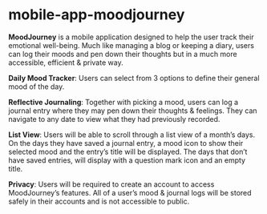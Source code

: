 # mobile-app-moodjourney
**MoodJourney** is a mobile application designed to help the user track their emotional  well-being. Much like managing a blog or keeping a diary, users can log their moods and pen down their thoughts but in a much more accessible, efficient &amp; private way.

**Daily Mood Tracker**: Users can select from 3 options to define their general mood of the 
day.  
 
**Reflective Journaling**: Together with picking a mood, users can log a journal entry 
where they may pen down their thoughts & feelings. They can navigate to any date to 
view what they had previously recorded. 
 
**List View**: Users will be able to scroll through a list view of a month’s days. On the days 
they have saved a journal entry, a mood icon to show their selected mood and the 
entry’s title will be displayed. The days that don’t have saved entries, will display with a 
question mark icon and an empty title. 
 
**Privacy**: Users will be required to create an account to access MoodJourney’s features. 
All of a user’s mood & journal logs will be stored safely in their accounts and is not 
accessible to public.  

